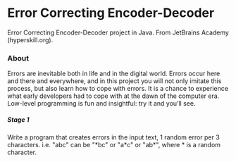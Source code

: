 # Error Correcting Encoder-Decoder

Error Correcting Encoder-Decoder project in Java. From JetBrains Academy (hyperskill.org).

### About

Errors are inevitable both in life and in the digital world. Errors occur here and there and everywhere, and in this 
project you will not only imitate this process, but also learn how to cope with errors. It is a chance to experience 
what early developers had to cope with at the dawn of the computer era. Low-level programming is fun and insightful: 
try it and you’ll see.

##### Stage 1

Write a program that creates errors in the input text, 1 random error per 3 characters.
i.e. "abc" can be "\*bc" or "a\*c" or "ab\*", where * is a random character.

